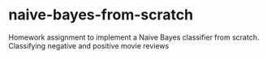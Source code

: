 # naive-bayes-from-scratch
Homework assignment to implement a Naive Bayes classifier from scratch. Classifying negative and positive movie reviews
